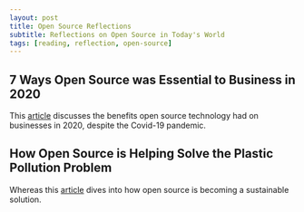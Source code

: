 ```yaml
---
layout: post
title: Open Source Reflections
subtitle: Reflections on Open Source in Today's World
tags: [reading, reflection, open-source]
---
```


## 7 Ways Open Source was Essential to Business in 2020

This [article](https://https://opensource.com/article/21/1/open-source-business) discusses the benefits open source technology had on businesses in 2020, despite the Covid-19 pandemic. 


## How Open Source is Helping Solve the Plastic Pollution Problem
Whereas this [article](https://https://opensource.com/article/21/1/openlittermap) dives into how open source is becoming a sustainable solution.
